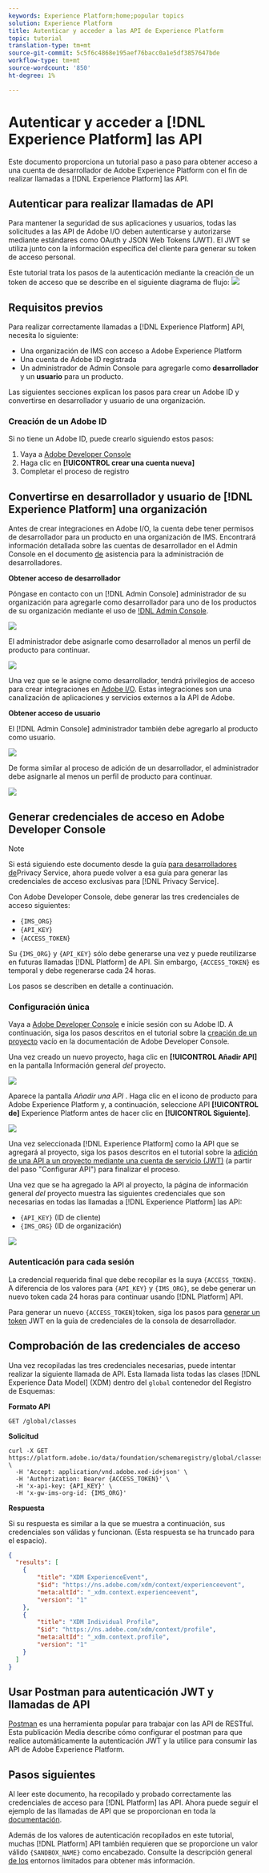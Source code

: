 ```yaml
---
keywords: Experience Platform;home;popular topics
solution: Experience Platform
title: Autenticar y acceder a las API de Experience Platform
topic: tutorial
translation-type: tm+mt
source-git-commit: 5c5f6c4868e195aef76bacc0a1e5df3857647bde
workflow-type: tm+mt
source-wordcount: '850'
ht-degree: 1%

---
```



# Autenticar y acceder a [!DNL Experience Platform] las API

Este documento proporciona un tutorial paso a paso para obtener acceso a una cuenta de desarrollador de Adobe Experience Platform con el fin de realizar llamadas a [!DNL Experience Platform] las API.

## Autenticar para realizar llamadas de API

Para mantener la seguridad de sus aplicaciones y usuarios, todas las solicitudes a las API de Adobe I/O deben autenticarse y autorizarse mediante estándares como OAuth y JSON Web Tokens (JWT). El JWT se utiliza junto con la información específica del cliente para generar su token de acceso personal.

Este tutorial trata los pasos de la autenticación mediante la creación de un token de acceso que se describe en el siguiente diagrama de flujo:
![](images/authentication/authentication-flowchart.png)

## Requisitos previos

Para realizar correctamente llamadas a [!DNL Experience Platform] API, necesita lo siguiente:

* Una organización de IMS con acceso a Adobe Experience Platform
* Una cuenta de Adobe ID registrada
* Un administrador de Admin Console para agregarle como **desarrollador** y un **usuario** para un producto.

Las siguientes secciones explican los pasos para crear un Adobe ID y convertirse en desarrollador y usuario de una organización.

### Creación de un Adobe ID

Si no tiene un Adobe ID, puede crearlo siguiendo estos pasos:

1. Vaya a [Adobe Developer Console](https://console.adobe.io)
2. Haga clic en **[!UICONTROL crear una cuenta nueva]**
3. Completar el proceso de registro

## Convertirse en desarrollador y usuario de [!DNL Experience Platform] una organización

Antes de crear integraciones en Adobe I/O, la cuenta debe tener permisos de desarrollador para un producto en una organización de IMS. Encontrará información detallada sobre las cuentas de desarrollador en el Admin Console en el documento [de](https://helpx.adobe.com/es/enterprise/using/manage-developers.html) asistencia para la administración de desarrolladores.

**Obtener acceso de desarrollador**

Póngase en contacto con un [!DNL Admin Console] administrador de su organización para agregarle como desarrollador para uno de los productos de su organización mediante el uso de [!DNL Admin Console](https://adminconsole.adobe.com/).

![](images/authentication/assign-developer.png)

El administrador debe asignarle como desarrollador al menos un perfil de producto para continuar.

![](images/authentication/add-developer.png)

Una vez que se le asigne como desarrollador, tendrá privilegios de acceso para crear integraciones en [Adobe I/O](https://www.adobe.com/go/devs_console_ui). Estas integraciones son una canalización de aplicaciones y servicios externos a la API de Adobe.

**Obtener acceso de usuario**

El [!DNL Admin Console] administrador también debe agregarlo al producto como usuario.

![](images/authentication/assign-users.png)

De forma similar al proceso de adición de un desarrollador, el administrador debe asignarle al menos un perfil de producto para continuar.

![](images/authentication/assign-user-details.png)

## Generar credenciales de acceso en Adobe Developer Console

>[!NOTE]
>
>Si está siguiendo este documento desde la guía [para desarrolladores de](../privacy-service/api/getting-started.md)Privacy Service, ahora puede volver a esa guía para generar las credenciales de acceso exclusivas para [!DNL Privacy Service].

Con Adobe Developer Console, debe generar las tres credenciales de acceso siguientes:

* `{IMS_ORG}`
* `{API_KEY}`
* `{ACCESS_TOKEN}`

Su `{IMS_ORG}` y `{API_KEY}` sólo debe generarse una vez y puede reutilizarse en futuras llamadas [!DNL Platform] de API. Sin embargo, `{ACCESS_TOKEN}` es temporal y debe regenerarse cada 24 horas.

Los pasos se describen en detalle a continuación.

### Configuración única

Vaya a [Adobe Developer Console](https://www.adobe.com/go/devs_console_ui) e inicie sesión con su Adobe ID. A continuación, siga los pasos descritos en el tutorial sobre la [creación de un proyecto](https://www.adobe.io/apis/experienceplatform/console/docs.html#!AdobeDocs/adobeio-console/master/projects-empty.md) vacío en la documentación de Adobe Developer Console.

Una vez creado un nuevo proyecto, haga clic en **[!UICONTROL Añadir API]** en la pantalla Información general _del_ proyecto.

![](images/authentication/add-api-button.png)

Aparece la pantalla _Añadir una API_ . Haga clic en el icono de producto para Adobe Experience Platform y, a continuación, seleccione API **[!UICONTROL de]** Experience Platform antes de hacer clic en **[!UICONTROL Siguiente]**.

![](images/authentication/add-platform-api.png)

Una vez seleccionada [!DNL Experience Platform] como la API que se agregará al proyecto, siga los pasos descritos en el tutorial sobre la [adición de una API a un proyecto mediante una cuenta de servicio (JWT)](https://www.adobe.io/apis/experienceplatform/console/docs.html#!AdobeDocs/adobeio-console/master/services-add-api-jwt.md) (a partir del paso &quot;Configurar API&quot;) para finalizar el proceso.

Una vez que se ha agregado la API al proyecto, la página de información general _del_ proyecto muestra las siguientes credenciales que son necesarias en todas las llamadas a [!DNL Experience Platform] las API:

* `{API_KEY}` (ID de cliente)
* `{IMS_ORG}` (ID de organización)

![](./images/authentication/api-key-ims-org.png)

### Autenticación para cada sesión

La credencial requerida final que debe recopilar es la suya `{ACCESS_TOKEN}`. A diferencia de los valores para `{API_KEY}` y `{IMS_ORG}`, se debe generar un nuevo token cada 24 horas para continuar usando [!DNL Platform] API.

Para generar un nuevo `{ACCESS_TOKEN}`token, siga los pasos para [generar un token](https://www.adobe.io/apis/experienceplatform/console/docs.html#!AdobeDocs/adobeio-console/master/credentials.md) JWT en la guía de credenciales de la consola de desarrollador.

## Comprobación de las credenciales de acceso

Una vez recopiladas las tres credenciales necesarias, puede intentar realizar la siguiente llamada de API. Esta llamada lista todas las clases [!DNL Experience Data Model] (XDM) dentro del `global` contenedor del Registro de Esquemas:

**Formato API**

```http
GET /global/classes
```

**Solicitud**

```SHELL
curl -X GET https://platform.adobe.io/data/foundation/schemaregistry/global/classes \
  -H 'Accept: application/vnd.adobe.xed-id+json' \
  -H 'Authorization: Bearer {ACCESS_TOKEN}' \
  -H 'x-api-key: {API_KEY}' \
  -H 'x-gw-ims-org-id: {IMS_ORG}'
```

**Respuesta**

Si su respuesta es similar a la que se muestra a continuación, sus credenciales son válidas y funcionan. (Esta respuesta se ha truncado para el espacio).

```JSON
{
  "results": [
    {
        "title": "XDM ExperienceEvent",
        "$id": "https://ns.adobe.com/xdm/context/experienceevent",
        "meta:altId": "_xdm.context.experienceevent",
        "version": "1"
    },
    {
        "title": "XDM Individual Profile",
        "$id": "https://ns.adobe.com/xdm/context/profile",
        "meta:altId": "_xdm.context.profile",
        "version": "1"
    }
  ]
}
```

## Usar Postman para autenticación JWT y llamadas de API

[Postman](https://www.getpostman.com/) es una herramienta popular para trabajar con las API de RESTful. Esta publicación [](https://medium.com/adobetech/using-postman-for-jwt-authentication-on-adobe-i-o-7573428ffe7f) Media describe cómo configurar el postman para que realice automáticamente la autenticación JWT y la utilice para consumir las API de Adobe Experience Platform.

## Pasos siguientes

Al leer este documento, ha recopilado y probado correctamente las credenciales de acceso para [!DNL Platform] las API. Ahora puede seguir el ejemplo de las llamadas de API que se proporcionan en toda la [documentación](../landing/documentation/overview.md).

Además de los valores de autenticación recopilados en este tutorial, muchas [!DNL Platform] API también requieren que se proporcione un valor válido `{SANDBOX_NAME}` como encabezado. Consulte la descripción general [de los](../sandboxes/home.md) entornos limitados para obtener más información.